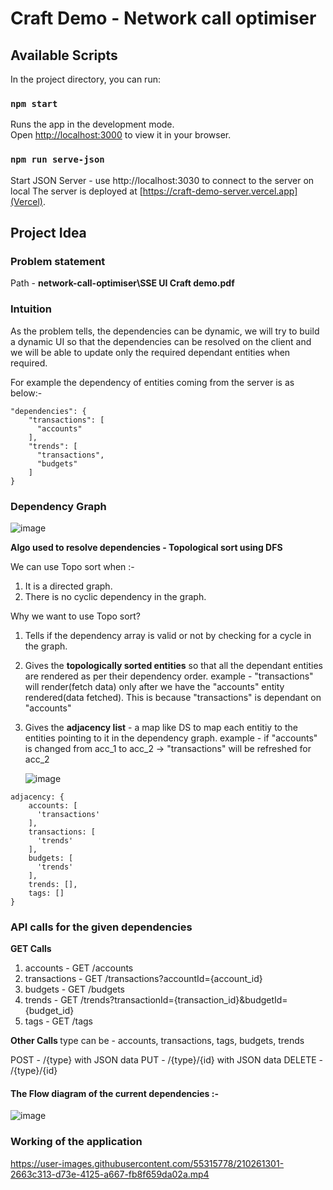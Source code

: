 # Craft Demo - Network call optimiser

## Available Scripts

In the project directory, you can run:

### `npm start`

Runs the app in the development mode.\
Open [http://localhost:3000](http://localhost:3000) to view it in your browser.

### `npm run serve-json`

Start JSON Server - use http://localhost:3030 to connect to the server on local
The server is deployed at [https://craft-demo-server.vercel.app](Vercel).

## Project Idea 
### Problem statement
Path - <b>network-call-optimiser\SSE UI Craft demo.pdf</b>

### Intuition
As the problem tells, the dependencies can be dynamic, we will try to build a dynamic UI so that the dependencies can be resolved on the client and we will be able to update only the required dependant entities when required.

For example the dependency of entities coming from the server is as below:-
```
"dependencies": {
    "transactions": [
      "accounts"
    ],
    "trends": [
      "transactions",
      "budgets"
    ]
}
```
### Dependency Graph 

![image](https://user-images.githubusercontent.com/55315778/210706255-a2252edd-7fac-40ad-ba8e-ec8cfdcbe6ae.png)

<b>Algo used to resolve dependencies - Topological sort using DFS</b>

We can use Topo sort when :-
1. It is a directed graph.
2. There is no cyclic dependency in the graph. 

Why we want to use Topo sort? 
1. Tells if the dependency array is valid or not by checking for a cycle in the graph.
2. Gives the <b> topologically sorted entities</b> so that all the dependant entities are rendered as per their dependency order.
   example - "transactions" will render(fetch data) only after we have the "accounts" entity rendered(data fetched). This is because "transactions" is dependant on   "accounts"
3. Gives the <b>adjacency list</b> - a map like DS to map each entitiy to the entities pointing to it in the dependency graph.
   example - if "accounts" is changed from acc_1 to acc_2 -> "transactions" will be refreshed for acc_2
   
   ![image](https://user-images.githubusercontent.com/55315778/210562084-529eddfc-d2f4-47eb-b434-e10e3df81ef8.png)
   
```
adjacency: {
    accounts: [
      'transactions'
    ],
    transactions: [
      'trends'
    ],
    budgets: [
      'trends'
    ],
    trends: [],
    tags: []
}
  ```
### API calls for the given dependencies

<b> GET Calls </b>
1. accounts - GET /accounts
2. transactions - GET /transactions?accountId={account_id}
3. budgets - GET /budgets
4. trends - GET /trends?transactionId={transaction_id}&budgetId={budget_id}
5. tags - GET /tags

<b> Other Calls </b>
type can be - accounts, transactions, tags, budgets, trends

POST - /{type} with JSON data
PUT - /{type}/{id} with JSON data
DELETE - /{type}/{id}

#### The Flow diagram of the current dependencies :-
![image](https://user-images.githubusercontent.com/55315778/210561864-4b2c3794-a100-46c8-8c63-5e11cb3ad73b.png)


### Working of the application


https://user-images.githubusercontent.com/55315778/210261301-2663c313-d73e-4125-a667-fb8f659da02a.mp4


